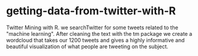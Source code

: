 # getting-data-from-twitter-with-R
Twitter Mining with R. we searchTwitter for some tweets related to the "machine learning". After cleaning the text with the tm package we create a wordcloud that takes our 1200 tweets and gives a highly informative and beautiful visualization of what people are tweeting on the subject.

